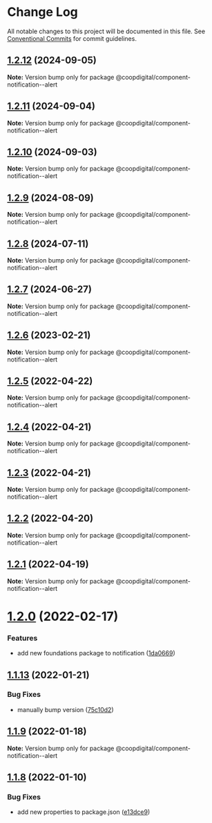 # Change Log

All notable changes to this project will be documented in this file.
See [Conventional Commits](https://conventionalcommits.org) for commit guidelines.

## [1.2.12](https://github.com/coopdigital/coop-frontend/compare/@coopdigital/component-notification--alert@1.2.11...@coopdigital/component-notification--alert@1.2.12) (2024-09-05)

**Note:** Version bump only for package @coopdigital/component-notification--alert





## [1.2.11](https://github.com/coopdigital/coop-frontend/compare/@coopdigital/component-notification--alert@1.2.10...@coopdigital/component-notification--alert@1.2.11) (2024-09-04)

**Note:** Version bump only for package @coopdigital/component-notification--alert





## [1.2.10](https://github.com/coopdigital/coop-frontend/compare/@coopdigital/component-notification--alert@1.2.9...@coopdigital/component-notification--alert@1.2.10) (2024-09-03)

**Note:** Version bump only for package @coopdigital/component-notification--alert





## [1.2.9](https://github.com/coopdigital/coop-frontend/compare/@coopdigital/component-notification--alert@1.2.8...@coopdigital/component-notification--alert@1.2.9) (2024-08-09)

**Note:** Version bump only for package @coopdigital/component-notification--alert





## [1.2.8](https://github.com/coopdigital/coop-frontend/compare/@coopdigital/component-notification--alert@1.2.7...@coopdigital/component-notification--alert@1.2.8) (2024-07-11)

**Note:** Version bump only for package @coopdigital/component-notification--alert





## [1.2.7](https://github.com/coopdigital/coop-frontend/compare/@coopdigital/component-notification--alert@1.2.6...@coopdigital/component-notification--alert@1.2.7) (2024-06-27)

**Note:** Version bump only for package @coopdigital/component-notification--alert





## [1.2.6](https://github.com/coopdigital/coop-frontend/compare/@coopdigital/component-notification--alert@1.2.5...@coopdigital/component-notification--alert@1.2.6) (2023-02-21)

**Note:** Version bump only for package @coopdigital/component-notification--alert





## [1.2.5](https://github.com/coopdigital/coop-frontend/compare/@coopdigital/component-notification--alert@1.2.4...@coopdigital/component-notification--alert@1.2.5) (2022-04-22)

**Note:** Version bump only for package @coopdigital/component-notification--alert





## [1.2.4](https://github.com/coopdigital/coop-frontend/compare/@coopdigital/component-notification--alert@1.2.3...@coopdigital/component-notification--alert@1.2.4) (2022-04-21)

**Note:** Version bump only for package @coopdigital/component-notification--alert





## [1.2.3](https://github.com/coopdigital/coop-frontend/compare/@coopdigital/component-notification--alert@1.2.2...@coopdigital/component-notification--alert@1.2.3) (2022-04-21)

**Note:** Version bump only for package @coopdigital/component-notification--alert





## [1.2.2](https://github.com/coopdigital/coop-frontend/compare/@coopdigital/component-notification--alert@1.2.1...@coopdigital/component-notification--alert@1.2.2) (2022-04-20)

**Note:** Version bump only for package @coopdigital/component-notification--alert





## [1.2.1](https://github.com/coopdigital/coop-frontend/compare/@coopdigital/component-notification--alert@1.2.0...@coopdigital/component-notification--alert@1.2.1) (2022-04-19)

**Note:** Version bump only for package @coopdigital/component-notification--alert





# [1.2.0](https://github.com/coopdigital/coop-frontend/compare/@coopdigital/component-notification--alert@1.1.13...@coopdigital/component-notification--alert@1.2.0) (2022-02-17)


### Features

* add new foundations package to notification ([1da0669](https://github.com/coopdigital/coop-frontend/commit/1da0669df566abe29d1f14d8ddf300e57b944b60))





## [1.1.13](https://github.com/coopdigital/coop-frontend/compare/@coopdigital/component-notification--alert@1.1.8...@coopdigital/component-notification--alert@1.1.13) (2022-01-21)


### Bug Fixes

* manually bump version ([75c10d2](https://github.com/coopdigital/coop-frontend/commit/75c10d2d1032d18d468c4ee8a0f6a43ea101623b))





## [1.1.9](https://github.com/coopdigital/coop-frontend/compare/@coopdigital/component-notification--alert@1.1.8...@coopdigital/component-notification--alert@1.1.9) (2022-01-18)

**Note:** Version bump only for package @coopdigital/component-notification--alert





## [1.1.8](https://github.com/coopdigital/coop-frontend/compare/@coopdigital/component-notification--alert@1.1.7...@coopdigital/component-notification--alert@1.1.8) (2022-01-10)


### Bug Fixes

* add new properties to package.json ([e13dce9](https://github.com/coopdigital/coop-frontend/commit/e13dce94798600b80da4d0183ce96331b91c72aa))
